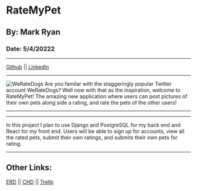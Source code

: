 # RateMyPet
## By: Mark Ryan
### Date: 5/4/20222
***
[Github](https://github.com/DerWindFish/) || [LinkedIn](https://www.linkedin.com/in/markrryan/)
***
![WeRateDogs](https://imgur.com/zJtRa6O.png)
Are you familar with the staggeringly popular Twitter account WeRateDogs? Well now with that as the inspiration, welcome to RateMyPet! The amazing new application where users can post pictures of their own pets along side a rating, and rate the pets of the other users!
***
***
In this project I plan to use Django and PostgreSQL for my back end and React for my front end. Users will be able to sign up for accounts, view all the rated pets, submit their own ratings, and submits their own pets for rating.

***
## Other Links:
[ERD](https://drive.google.com/file/d/1RUStYDcuJ4sIVDFFePnkSgGCUxqZUxyp/view) ||
[CHD](https://drive.google.com/file/d/19GnWbm6xDR1H09mERjidgMPQ0Se4lPbe/view) ||
[Trello](https://trello.com/b/XYo5UYBZ/weratepets)